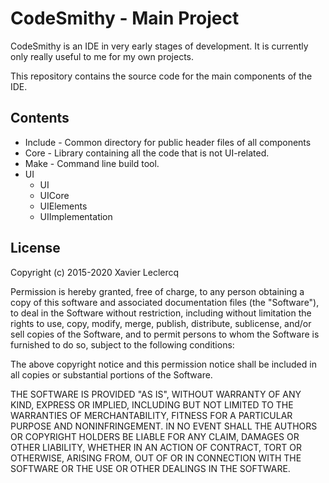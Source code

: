 # CodeSmithy - Main Project

CodeSmithy is an IDE in very early stages of development. It is currently
only really useful to me for my own projects.

This repository contains the source code for the main components of the IDE.

## Contents

- Include - Common directory for public header files of all components
- Core - Library containing all the code that is not UI-related.
- Make - Command line build tool.
- UI
    - UI
    - UICore
    - UIElements
    - UIImplementation

## License

Copyright (c) 2015-2020 Xavier Leclercq

Permission is hereby granted, free of charge, to any person obtaining a
copy of this software and associated documentation files (the "Software"),
to deal in the Software without restriction, including without limitation
the rights to use, copy, modify, merge, publish, distribute, sublicense,
and/or sell copies of the Software, and to permit persons to whom the
Software is furnished to do so, subject to the following conditions:

The above copyright notice and this permission notice shall be included in
all copies or substantial portions of the Software.

THE SOFTWARE IS PROVIDED "AS IS", WITHOUT WARRANTY OF ANY KIND, EXPRESS OR
IMPLIED, INCLUDING BUT NOT LIMITED TO THE WARRANTIES OF MERCHANTABILITY,
FITNESS FOR A PARTICULAR PURPOSE AND NONINFRINGEMENT. IN NO EVENT SHALL
THE AUTHORS OR COPYRIGHT HOLDERS BE LIABLE FOR ANY CLAIM, DAMAGES OR OTHER
LIABILITY, WHETHER IN AN ACTION OF CONTRACT, TORT OR OTHERWISE, ARISING
FROM, OUT OF OR IN CONNECTION WITH THE SOFTWARE OR THE USE OR OTHER DEALINGS
IN THE SOFTWARE.
